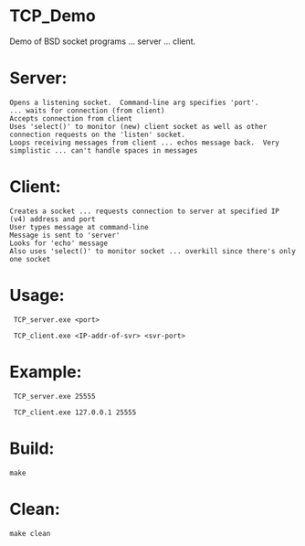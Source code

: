 # TCP_Demo

 Demo of BSD socket programs ... server ... client.

 # Server:
    Opens a listening socket.  Command-line arg specifies 'port'.
    ... waits for connection (from client)
    Accepts connection from client
    Uses 'select()' to monitor (new) client socket as well as other connection requests on the 'listen' socket.
    Loops receiving messages from client ... echos message back.  Very simplistic ... can't handle spaces in messages

 # Client:
    Creates a socket ... requests connection to server at specified IP (v4) address and port
    User types message at command-line
    Message is sent to 'server'
    Looks for 'echo' message
    Also uses 'select()' to monitor socket ... overkill since there's only one socket

 # Usage:

     TCP_server.exe <port>

     TCP_client.exe <IP-addr-of-svr> <svr-port>

 # Example:

     TCP_server.exe 25555

     TCP_client.exe 127.0.0.1 25555

 # Build:

    make

# Clean:

    make clean

